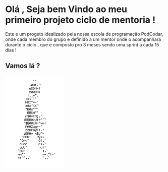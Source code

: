 # Olá , Seja bem Vindo ao meu primeiro projeto ciclo de mentoria !
Este e um progeto idealizado pela nossa escola de programação PodCodar,
onde cada membro do grupo e definido a um mentor onde o acompanhara 
durante o ciclo , que e composto pro 3 meses sendo uma sprint a cada
15 dias !
## Vamos lá ?
![Homen letra](https://github.com/Guilherme-BS/Ciclo-de-Mentoria/blob/main/GifsAnimados119.gif)
